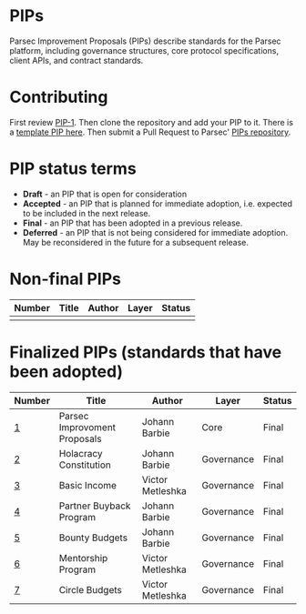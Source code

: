 # PIPs 
Parsec Improvement Proposals (PIPs) describe standards for the Parsec platform, including governance structures, core protocol specifications, client APIs, and contract standards.

# Contributing
First review [PIP-1](PIPS/pip-001.md). Then clone the repository and add your PIP to it. There is a [template PIP here](pip-X.md). Then submit a Pull Request to Parsec' [PIPs repository](https://github.com/acebusters/PIPs).

# PIP status terms
* **Draft** - an PIP that is open for consideration
* **Accepted** - an PIP that is planned for immediate adoption, i.e. expected to be included in the next release.
* **Final** - an PIP that has been adopted in a previous release.
* **Deferred** - an PIP that is not being considered for immediate adoption. May be reconsidered in the future for a subsequent release.

# Non-final PIPs
| Number                    | Title                                    | Author            | Layer      | Status     |
| ------------------------- | ---------------------------------------- | ----------------- | ---------- | ---------- |
|                           |                		               	   |                   |            |            |

# Finalized PIPs (standards that have been adopted)
| Number                    | Title                                    | Author            | Layer      | Status     |
| ------------------------- | ---------------------------------------- | ------------------| ---------- | ---------- |
| [1](PIPS/pip-001.md)      |  Parsec Improvoment Proposals            | Johann Barbie     | Core       | Final      |
| [2](PIPS/pip-002.md)      |  Holacracy Constitution                  | Johann Barbie     | Governance | Final      |
| [3](PIPS/pip-003.md)      |  Basic Income			                   | Victor Metleshka  | Governance | Final      |
| [4](PIPS/pip-004.md)      |  Partner Buyback Program                 | Johann Barbie     | Governance | Final      |
| [5](PIPS/pip-005.md)      |  Bounty Budgets 			               | Johann Barbie     | Governance | Final      |
| [6](PIPS/pip-006.md)      |  Mentorship Program		               | Victor Metleshka  | Governance | Final      |
| [7](PIPS/pip-007.md)      |  Circle Budgets 		               	   | Victor Metleshka  | Governance | Final      |
